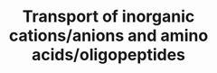 ---
annotations:
- type: Pathway Ontology
  value: transport pathway
authors:
- MaintBot
- Khanspers
- ReactomeTeam
- Anwesha
description: 'Teleologically, one might argue that inorganic cation and anion transport
  would be evolutionarily among the oldest transport functions. Eight families comprise
  the group that transports exclusively inorganic cations and anions across membranes
  : SLC4 plays a pivotal role in mediating Na+ - and/or Cl- -dependent transport of
  basic anions [e.g. HCO3-, (CO3)2-] in various tissues and cell types (in addition
  to pH regulation, specific members of this family also contribute to vectorial trans-epithelial
  base transport in several organ systems including the kidney, pancreas, and eye)
  (Pushkin A and Kurtz I, 2006);  SLC8 is a group of Na+/Ca2+ exchangers (SLC8A1 is
  involved in cardiac contractility) (Quednau BD et al, 2004); SLC24 is a group of
  Na+/Ca2+ or Na+/K+ exchangers (Altimimi HF and Schnetkamp PP, 2007); SLC9 comprises
  Na+/H+ exchanger proteins involved in the electroneutral exchange of sodium ion
  and protons (Orlowski J and Grinstein S, 2004); SLC12 functions as Na+, K+ and Cl-
  ion electroneutral symporters (Hebert SC et al, 2004); SLC26 is the trans-epithelial
  multifunctional anion (e.g. sulfate, oxalate, HCO-, Cl-) exchanger family, important
  in cartilage development, production of thyroid hormone, sound amplification in
  the cochlea etc (Sindic A et al, 2007; Dorwart MR et al, 2008; Ashmore J, 2008).
  SLC34 is an important Type II Na+/(HPO4)2- symporter (Forster IC et al, 2006; Virkki
  LV et al, 2007); SLC20 was originally identified as a viral receptor, and functions
  as a Type III Na+/(H2PO4)- symporter (Collins JF et al, 2004; Virkki LV et al, 2007).
  Eight  SLC gene families are involved in the transport of amino acids and oligopeptides.  View
  original pathway at [http://www.reactome.org/PathwayBrowser/#DIAGRAM=425393 Reactome].'
last-edited: 2021-01-25
organisms:
- Homo sapiens
redirect_from:
- /index.php/Pathway:WP1936
- /instance/WP1936
schema-jsonld:
- '@context': https://schema.org/
  '@id': https://wikipathways.github.io/pathways/WP1936.html
  '@type': Dataset
  creator:
    '@type': Organization
    name: WikiPathways
  description: 'Teleologically, one might argue that inorganic cation and anion transport
    would be evolutionarily among the oldest transport functions. Eight families comprise
    the group that transports exclusively inorganic cations and anions across membranes
    : SLC4 plays a pivotal role in mediating Na+ - and/or Cl- -dependent transport
    of basic anions [e.g. HCO3-, (CO3)2-] in various tissues and cell types (in addition
    to pH regulation, specific members of this family also contribute to vectorial
    trans-epithelial base transport in several organ systems including the kidney,
    pancreas, and eye) (Pushkin A and Kurtz I, 2006);  SLC8 is a group of Na+/Ca2+
    exchangers (SLC8A1 is involved in cardiac contractility) (Quednau BD et al, 2004);
    SLC24 is a group of Na+/Ca2+ or Na+/K+ exchangers (Altimimi HF and Schnetkamp
    PP, 2007); SLC9 comprises Na+/H+ exchanger proteins involved in the electroneutral
    exchange of sodium ion and protons (Orlowski J and Grinstein S, 2004); SLC12 functions
    as Na+, K+ and Cl- ion electroneutral symporters (Hebert SC et al, 2004); SLC26
    is the trans-epithelial multifunctional anion (e.g. sulfate, oxalate, HCO-, Cl-)
    exchanger family, important in cartilage development, production of thyroid hormone,
    sound amplification in the cochlea etc (Sindic A et al, 2007; Dorwart MR et al,
    2008; Ashmore J, 2008). SLC34 is an important Type II Na+/(HPO4)2- symporter (Forster
    IC et al, 2006; Virkki LV et al, 2007); SLC20 was originally identified as a viral
    receptor, and functions as a Type III Na+/(H2PO4)- symporter (Collins JF et al,
    2004; Virkki LV et al, 2007). Eight  SLC gene families are involved in the transport
    of amino acids and oligopeptides.  View original pathway at [http://www.reactome.org/PathwayBrowser/#DIAGRAM=425393
    Reactome].'
  keywords:
  - 'SLC9A4 '
  - Type III Na+/Pi
  - 'L-Asp '
  - 'BET '
  - 'b-Ala '
  - exchanger proteins
  - 'L-Trp '
  - 'L-Thr '
  - 'SLC26A7 '
  - 'SLC20A1 '
  - 'BUT '
  - 'SLC24A1 '
  - 'SLC12A1 '
  - L-Arg, CySS-, L-Lys
  - 'L-Ile '
  - L-Pro
  - Na+-driven Cl-/HCO3-
  - SLC12A4,5,6,7
  - 'SLC1A7 '
  - SLC7A7:SLC3A2
  - SLC25A26
  - alanine, serine,
  - SLC24A6
  - SLC43A1
  - 'SLC9A8 '
  - Pi
  - 'SLC34A2 '
  - SLC1A5
  - SLC38A5
  - ligands of SLC43A1
  - SLC25A29
  - 'SLC34A1 '
  - 'Gly '
  - 'L-Arg '
  - 'SLC15A3 '
  - SLC36A1
  - SLC17A6,7,8
  - 'SLC9A7 '
  - 'SLC3A1 '
  - SLC8A1,2,3
  - 'SLC8A2 '
  - PHT cotransporters
  - SLC38A4
  - HCO3-
  - L-Arg
  - SLC9A6,7
  - 'L-Ser '
  - Ca2+
  - SLC32A1
  - K+
  - SLC1A1-3,6,7
  - Cys
  - cysteine
  - 'EtCOO- or C2H5COO- '
  - SLC36A4
  - L-Ala
  - ligands of SLC7A5
  - 'SLC12A2 '
  - ligands of SLC6A12
  - 'HPRO '
  - SLC12A3
  - 'L-Met '
  - 'CySS- '
  - SLC26 chloride
  - SLC7A1
  - ligands of SLC7A10
  - ligands of SLC38A4
  - 'SLC24A2(59-661) '
  - SLC5A5
  - SLC4A4
  - Di-peptides/tri-peptides
  - 'SLC9A3 '
  - SLC26A4
  - SLC26A3,6
  - SLC9A1-5
  - 'SLC26A6 '
  - ligands of SLC16A10
  - 'L-Asn '
  - 'CH3COO- '
  - 'L-Orn '
  - neutral amino acids
  - 'D-Ala '
  - CTNS
  - 'L-His '
  - ligands of SLC36A1
  - SLC5A12
  - Neu5Ac
  - 'D-Asp '
  - 'L-Ala '
  - acids
  - 'SLC9A5 '
  - 'SLC4A5 '
  - 'dipeptide '
  - 'SLC3A2 '
  - SLC4A1,2,3
  - L-Glu
  - 'SLC4A8 '
  - L-Thr
  - SLC6A6
  - SLC6A19
  - 'SLC15A4 '
  - L-Gln
  - AdoHcy
  - SLC24A5
  - 'SLC7A5 '
  - MAL
  - 'SLC9A6 '
  - 'SLC12A5 '
  - SRI
  - SLC7A2-2
  - L-Cys
  - ligands of SLC7A8
  - 'SLC26A1 '
  - Inhibitory amino
  - 'L-Val '
  - SLC6A18
  - threonine, or
  - SLC6A15
  - SLC9A7/8
  - 'SLC4A1 '
  - 'NCA '
  - SLC25A18,A22
  - 'SLC8A3 '
  - SLC7A3
  - L-Ser
  - 'SLC24A4 '
  - SLC7A10:SLC3A2
  - I-
  - 'L-Gln '
  - 'L-Tyr '
  - ligands of SLC38A2
  - 'SLC17A6 '
  - 'SLC4A3 '
  - SLC9A9
  - 'SLC4A7 '
  - Gly
  - SLC25A10
  - 'SLC15A1 '
  - 'PYR '
  - 'SLC8A1 '
  - cotransporters
  - 'SLC17A7 '
  - CySS-
  - 'SLC12A6 '
  - transporters
  - 'SLC9A1 '
  - 'SLC4A10 '
  - 'GABA '
  - SLC5A8
  - 'SLC4A2 '
  - SLC6A14
  - 'SLC1A1 '
  - and SLC43A2
  - SLC38A1
  - SLC26A11
  - 'SLC7A8 '
  - 'L-Cys '
  - 'TAU '
  - transported by
  - SLC7A8:SLC3A2
  - 'homoArg '
  - L-Glu,L-Asp,D-Asp
  - Histidine/di-peptides
  - 'SLC7A7 '
  - SLC7A5:SLC3A2
  - AHCYL2
  - 'SLC17A8 '
  - SLC38A3
  - Gly, L-Pro
  - monocarboxylates
  - 'SLC1A3 '
  - (BGT-1)
  - 'L-Lys '
  - 'SLC7A9 '
  - SLC7A2-1
  - Li+
  - AdoMet
  - 'SLC25A18 '
  - 'SLC25A22 '
  - 'tripeptide '
  - 'SLC15A2 '
  - SLC34A3
  - 'SLC26A9 '
  - ligands of SLC6A6
  - ligands of SLC38A3
  - Na+
  - SLC6A20
  - SLC17A1
  - SLC1A4
  - 'L-Pro '
  - ligands of SLC38A1
  - SLC25A29 substrates
  - 'SLC20A2 '
  - SLC6A12
  - 'SLC7A6 '
  - 'L-Phe '
  - 'SLC9A2 '
  - SLC7A11:SLC3A2
  - 'SLC7A10 '
  - SLC38A2
  - L-Arg, L-Lys, L-Orn
  - PEPT cotransporters
  - SLC7A9:SLC3A1
  - SLC6A14 ligands
  - 'SLC24A3 '
  - SLC34A1,2
  - ligands of SLC6A15
  - SLC17A5
  - SLC36A2
  - 'SLC26A3 '
  - LACT, PYR, NCA
  - 'SLC12A7 '
  - 'methylArg '
  - 'SLC1A6 '
  - SLC43A2
  - SLC7A6:SLC3A2
  - 'DAB '
  - 'D-Ser '
  - SLC24A1-4
  - H+
  - SLC12A1,2
  - L-Leu
  - 'LACT '
  - SLC16A10
  - 'L-Leu '
  - SLC26A1,2
  - heterodimer
  - Cl-
  - 'SLC1A2 '
  - 'Cys '
  - 'SLC26A2 '
  - 'SLC4A9 '
  - ligands of SLC38A5
  - 'SLC12A4 '
  - 'SLC7A11 '
  - SO4(2-)
  - 'L-Glu '
  - SLC4A5,7,9
  - CALM1
  license: CC0
  name: Transport of inorganic cations/anions and amino acids/oligopeptides
seo: CreativeWork
title: Transport of inorganic cations/anions and amino acids/oligopeptides
wpid: WP1936
---